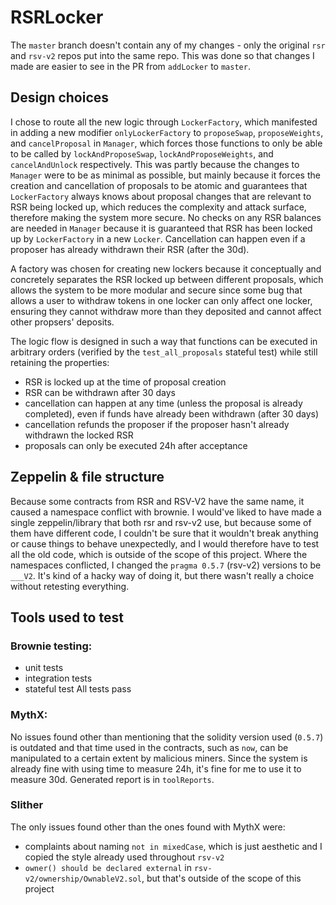 # RSRLocker

The `master` branch doesn't contain any of my changes - only the original `rsr` and `rsv-v2` repos put into the same repo. This was done so that changes I made are easier to see in the PR from `addLocker` to `master`.

## Design choices
I chose to route all the new logic through `LockerFactory`, which manifested in adding a new modifier `onlyLockerFactory` to `proposeSwap`, `proposeWeights`, and `cancelProposal` in `Manager`, which forces those functions to only be able to be called by `lockAndProposeSwap`, `lockAndProposeWeights`, and `cancelAndUnlock` respectively. This was partly because the changes to `Manager` were to be as minimal as possible, but mainly because it forces the creation and cancellation of proposals to be atomic and guarantees that `LockerFactory` always knows about proposal changes that are relevant to RSR being locked up, which reduces the complexity and attack surface, therefore making the system more secure. No checks on any RSR balances are needed in `Manager` because it is guaranteed that RSR has been locked up by `LockerFactory` in a new `Locker`. Cancellation can happen even if a proposer has already withdrawn their RSR (after the 30d).

A factory was chosen for creating new lockers because it conceptually and concretely separates the RSR locked up between different proposals, which allows the system to be more modular and secure since some bug that allows a user to withdraw tokens in one locker can only affect one locker, ensuring they cannot withdraw more than they deposited and cannot affect other propsers' deposits.

The logic flow is designed in such a way that functions can be executed in arbitrary orders (verified by the `test_all_proposals` stateful test) while still retaining the properties:
 - RSR is locked up at the time of proposal creation
 - RSR can be withdrawn after 30 days
 - cancellation can happen at any time (unless the proposal is already completed), even if funds have already been withdrawn (after 30 days)
 - cancellation refunds the proposer if the proposer hasn't already withdrawn the locked RSR
 - proposals can only be executed 24h after acceptance


## Zeppelin & file structure
Because some contracts from RSR and RSV-V2 have the same name, it caused a namespace conflict with brownie. I would've liked to have made a single zeppelin/library that both rsr and rsv-v2 use, but because some of them have different code, I couldn't be sure that it wouldn't break anything or cause things to behave unexpectedly, and I would therefore have to test all the old code, which is outside of the scope of this project. Where the namespaces conflicted, I changed the `pragma 0.5.7` (rsv-v2) versions to be `___V2`. It's kind of a hacky way of doing it, but there wasn't really a choice without retesting everything.


## Tools used to test

### Brownie testing:
 - unit tests
 - integration tests
 - stateful test
All tests pass

### MythX:
No issues found other than mentioning that the solidity version used (`0.5.7`) is outdated and that time used in the contracts, such as `now`, can be manipulated to a certain extent by malicious miners. Since the system is already fine with using time to measure 24h, it's fine for me to use it to measure 30d.
Generated report is in `toolReports`.

### Slither
The only issues found other than the ones found with MythX were:
 - complaints about naming `not in mixedCase`, which is just aesthetic and I copied the style already used throughout `rsv-v2`
 - `owner() should be declared external` in `rsv-v2/ownership/OwnableV2.sol`, but that's outside of the scope of this project
